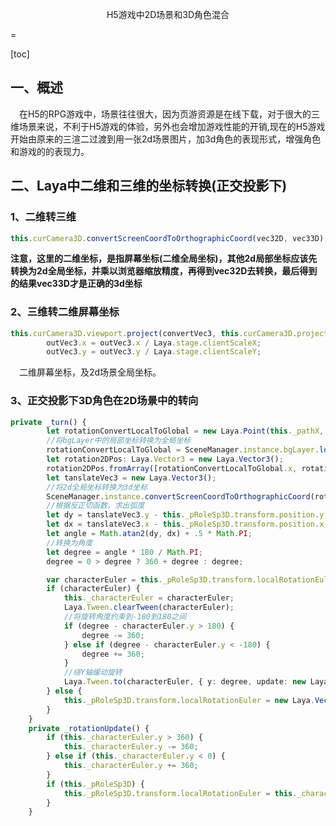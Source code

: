 <p align="center">H5游戏中2D场景和3D角色混合</p>
=

[toc]

## 一、概述
&ensp;&ensp;在H5的RPG游戏中，场景往往很大，因为页游资源是在线下载，对于很大的三维场景来说，不利于H5游戏的体验，另外也会增加游戏性能的开销,现在的H5游戏开始由原来的三渲二过渡到用一张2d场景图片，加3d角色的表现形式，增强角色和游戏的的表现力。
## 二、Laya中二维和三维的坐标转换(正交投影下)
### 1、二维转三维
```typescript
this.curCamera3D.convertScreenCoordToOrthographicCoord(vec32D, vec33D);
```
**注意，这里的二维坐标，是指屏幕坐标(二维全局坐标)，其他2d局部坐标应该先转换为2d全局坐标，并乘以浏览器缩放精度，再得到vec32D去转换，最后得到的结果vec33D才是正确的3d坐标**
### 2、三维转二维屏幕坐标
```typescript
this.curCamera3D.viewport.project(convertVec3, this.curCamera3D.projectionViewMatrix, outVec3);
        outVec3.x = outVec3.x / Laya.stage.clientScaleX;
        outVec3.y = outVec3.y / Laya.stage.clientScaleY;
```
&ensp;&ensp;二维屏幕坐标，及2d场景全局坐标。
### 3、正交投影下3D角色在2D场景中的转向
```typescript
private _turn() {
        let rotationConvertLocalToGlobal = new Laya.Point(this._pathX, this._pathY);
        //将bgLayer中的局部坐标转换为全局坐标
        rotationConvertLocalToGlobal = SceneManager.instance.bgLayer.localToGlobal(rotationConvertLocalToGlobal);
        let rotation2DPos: Laya.Vector3 = new Laya.Vector3();
        rotation2DPos.fromArray([rotationConvertLocalToGlobal.x, rotationConvertLocalToGlobal.y, 0]);
        let tanslateVec3 = new Laya.Vector3();
        //将2d全局坐标转换为3d坐标
        SceneManager.instance.convertScreenCoordToOrthographicCoord(rotation2DPos, tanslateVec3);
        //根据反正切函数，求出弧度
        let dy = tanslateVec3.y - this._pRoleSp3D.transform.position.y;
        let dx = tanslateVec3.x - this._pRoleSp3D.transform.position.x;
        let angle = Math.atan2(dy, dx) + .5 * Math.PI;
        //转换为角度
        let degree = angle * 180 / Math.PI;
        degree = 0 > degree ? 360 + degree : degree;

        var characterEuler = this._pRoleSp3D.transform.localRotationEuler;
        if (characterEuler) {
            this._characterEuler = characterEuler;
            Laya.Tween.clearTween(characterEuler);
            //将旋转角度约束到-180到180之间
            if (degree - characterEuler.y > 180) {
                degree -= 360;
            } else if (degree - characterEuler.y < -180) {
                degree += 360;
            }
            //绕Y轴缓动旋转
            Laya.Tween.to(characterEuler, { y: degree, update: new Laya.Handler(this, this._rotationUpdate) }, 60, Laya.Ease.linearOut, null, 0);
        } else {
            this._pRoleSp3D.transform.localRotationEuler = new Laya.Vector3(0, degree, 0);
        }
    }
    private _rotationUpdate() {
        if (this._characterEuler.y > 360) {
            this._characterEuler.y -= 360;
        } else if (this._characterEuler.y < 0) {
            this._characterEuler.y += 360;
        }
        if (this._pRoleSp3D) {
            this._pRoleSp3D.transform.localRotationEuler = this._characterEuler;
        }
    }
```
